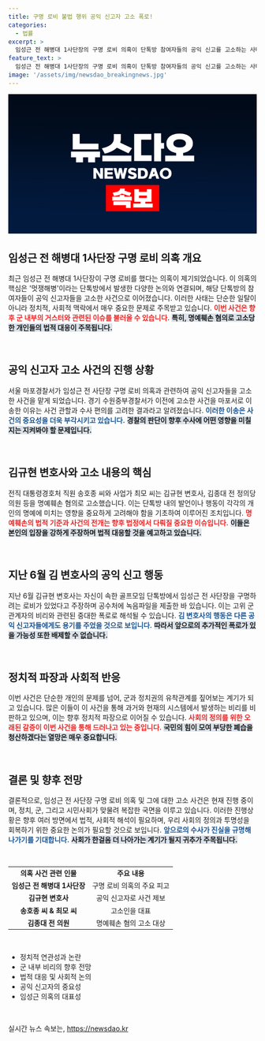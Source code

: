 ```yaml
---
title: 구명 로비 불법 행위 공익 신고자 고소 폭로!
categories:
  - 법률
excerpt: >
  임성근 전 해병대 1사단장의 구명 로비 의혹이 단톡방 참여자들의 공익 신고를 고소하는 사태로 확산! 서울 마포경찰서가 사건을 맡고 수사의 향방이 주목받고 있습니다. 클릭하면 독점 정보 확인!
feature_text: >
  임성근 전 해병대 1사단장의 구명 로비 의혹이 단톡방 참여자들의 공익 신고를 고소하는 사태로 확산! 서울 마포경찰서가 사건을 맡고 수사의 향방이 주목받고 있습니다. 클릭하면 독점 정보 확인!
image: '/assets/img/newsdao_breakingnews.jpg'
---
```


<p><img src="/assets/img/newsdao_breakingnews.jpg" alt="ontimetimes 속보" /></p>

<h2 data-ke-size="size26">임성근 전 해병대 1사단장 구명 로비 의혹 개요</h2>

<p data-ke-size="size16">최근 임성근 전 해병대 1사단장이 구명 로비를 했다는 의혹이 제기되었습니다. 이 의혹의 핵심은 '멋쟁해병'이라는 단톡방에서 발생한 다양한 논의와 연결되며, 해당 단톡방의 참여자들이 공익 신고자들을 고소한 사건으로 이어졌습니다. 이러한 사태는 단순한 일탈이 아니라 정치적, 사회적 맥락에서 매우 중요한 문제로 주목받고 있습니다. <b><span style="color: #ee2323;">이번 사건은 향후 군 내부의 거스터와 관련된 이슈를 불러올 수 있습니다.</span></b> <b><span style="background-color: #21538527;">특히, 명예훼손 혐의로 고소당한 개인들의 법적 대응이 주목됩니다.</span></b></p>

<p data-ke-size="size16">&nbsp;</p>

<h2 data-ke-size="size26">공익 신고자 고소 사건의 진행 상황</h2>

<p data-ke-size="size16">서울 마포경찰서가 임성근 전 사단장 구명 로비 의혹과 관련하여 공익 신고자들을 고소한 사건을 맡게 되었습니다. 경기 수원중부경찰서가 이전에 고소한 사건을 마포서로 이송한 이유는 사건 관할과 수사 편의를 고려한 결과라고 알려졌습니다. <b><span style="color: #1a5490;">이러한 이송은 사건의 중요성을 더욱 부각시키고 있습니다.</span></b> <b><span style="background-color: #21538527;">경찰의 판단이 향후 수사에 어떤 영향을 미칠지는 지켜봐야 할 문제입니다.</span></b></p>

<p data-ke-size="size16">&nbsp;</p>

<h2 data-ke-size="size26">김규현 변호사와 고소 내용의 핵심</h2>

<p data-ke-size="size16">전직 대통령경호처 직원 송호종 씨와 사업가 최모 씨는 김규현 변호사, 김종대 전 정의당 의원 등을 명예훼손 혐의로 고소했습니다. 이는 단톡방 내의 발언이나 행동이 각각의 개인의 명예에 미치는 영향을 중요하게 고려해야 함을 기초하여 이루어진 조치입니다. <b><span style="color: #ee2323;">명예훼손의 법적 기준과 사건의 전개는 향후 법정에서 다뤄질 중요한 이슈입니다.</span></b> <b><span style="background-color: #21538527;">이들은 본인의 입장을 강하게 주장하며 법적 대응할 것을 예고하고 있습니다.</span></b></p>

<p data-ke-size="size16">&nbsp;</p>

<h2 data-ke-size="size26">지난 6월 김 변호사의 공익 신고 행동</h2>

<p data-ke-size="size16">지난 6월 김규현 변호사는 자신이 속한 골프모임 단톡방에서 임성근 전 사단장을 구명하려는 로비가 있었다고 주장하며 공수처에 녹음파일을 제출한 바 있습니다. 이는 고위 군 관계자의 비리와 관련된 중대한 폭로로 해석될 수 있습니다. <b><span style="color: #1a5490;">김 변호사의 행동은 다른 공익 신고자들에게도 용기를 주었을 것으로 보입니다.</span></b> <b><span style="background-color: #21538527;">따라서 앞으로의 추가적인 폭로가 있을 가능성 또한 배제할 수 없습니다.</span></b></p>

<p data-ke-size="size16">&nbsp;</p>

<h2 data-ke-size="size26">정치적 파장과 사회적 반응</h2>

<p data-ke-size="size16">이번 사건은 단순한 개인의 문제를 넘어, 군과 정치권의 유착관계를 짚어보는 계기가 되고 있습니다. 많은 이들이 이 사건을 통해 과거와 현재의 시스템에서 발생하는 비리를 비판하고 있으며, 이는 향후 정치적 파장으로 이어질 수 있습니다. <b><span style="color: #ee2323;">사회의 정의를 위한 오래된 갈증이 이번 사건을 통해 드러나고 있는 중입니다.</span></b> <b><span style="background-color: #21538527;">국민의 힘이 모여 부당한 폐습을 청산하겠다는 열망은 매우 중요합니다.</span></b></p>

<p data-ke-size="size16">&nbsp;</p>

<h2 data-ke-size="size26">결론 및 향후 전망</h2>

<p data-ke-size="size16">결론적으로, 임성근 전 사단장 구명 로비 의혹 및 그에 대한 고소 사건은 현재 진행 중이며, 정치, 군, 그리고 시민사회가 맞물려 복잡한 국면을 이루고 있습니다. 이러한 진행상황은 향후 여러 방면에서 법적, 사회적 해석이 필요하며, 우리 사회의 정의과 투명성을 회복하기 위한 중요한 논의가 필요할 것으로 보입니다. <b><span style="color: #1a5490;">앞으로의 수사가 진실을 규명해 나가기를 기대합니다.</span></b> <b><span style="background-color: #21538527;">사회가 한걸음 더 나아가는 계기가 될지 귀추가 주목됩니다.</span></b></p>

<p data-ke-size="size16">&nbsp;</p>

<table>
  <tr>
    <td style="text-align: center; height: 17px;"><b>의혹 사건 관련 인물</b></td>
    <td style="text-align: center; height: 17px;"><b>주요 내용</b></td>
  </tr>
  <tr>
    <td style="text-align: center; height: 17px;"><b>임성근 전 해병대 1사단장</b></td>
    <td style="text-align: center; height: 17px;">구명 로비 의혹의 주요 피고</td>
  </tr>
  <tr>
    <td style="text-align: center; height: 17px;"><b>김규현 변호사</b></td>
    <td style="text-align: center; height: 17px;">공익 신고자로 사건 제보</td>
  </tr>
  <tr>
    <td style="text-align: center; height: 17px;"><b>송호종 씨 & 최모 씨</b></td>
    <td style="text-align: center; height: 17px;">고소인을 대표</td>
  </tr>
  <tr>
    <td style="text-align: center; height: 17px;"><b>김종대 전 의원</b></td>
    <td style="text-align: center; height: 17px;">명예훼손 혐의 고소 대상</td>
  </tr>
</table>

<p data-ke-size="size16">&nbsp;</p>

<ul>
  <li>정치적 연관성과 논란</li>
  <li>군 내부 비리의 향후 전망</li>
  <li>법적 대응 및 사회적 논의</li>
  <li>공익 신고자의 중요성</li>
  <li>임성근 의혹의 대표성</li>
</ul>

<p data-ke-size="size16">&nbsp;</p>
실시간 뉴스 속보는, <a href="https://newsdao.kr" rel="dofollow">https://newsdao.kr</a>


